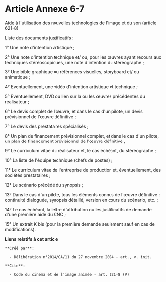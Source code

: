 # Article Annexe 6-7

Aide à l'utilisation des nouvelles technologies de l'image et du son (article 621-8) 

Liste des documents justificatifs : 

1° Une note d'intention artistique ; 

2° Une note d'intention technique et/ ou, pour les œuvres ayant recours aux techniques stéréoscopiques, une note d'intention
du stéréographe ; 

3° Une bible graphique ou références visuelles, storyboard et/ ou animatique ; 

4° Eventuellement, une vidéo d'intention artistique et technique ; 

5° Eventuellement, DVD ou lien sur la ou les œuvres précédentes du réalisateur ; 

6° Le devis complet de l'œuvre, et dans le cas d'un pilote, un devis prévisionnel de l'œuvre définitive ; 

7° Le devis des prestataires spécialisés ; 

8° Un plan de financement prévisionnel complet, et dans le cas d'un pilote, un plan de financement prévisionnel de l'œuvre
définitive ; 

9° Le curriculum vitae du réalisateur et, le cas échéant, du stéréographe ; 

10° La liste de l'équipe technique (chefs de postes) ; 

11° Le curriculum vitae de l'entreprise de production et, éventuellement, des sociétés prestataires ; 

12° Le scénario précédé du synopsis ; 

13° Dans le cas d'un pilote, tous les éléments connus de l'œuvre définitive : continuité dialoguée, synopsis détaillé,
version en cours du scénario, etc. ; 

14° Le cas échéant, la lettre d'attribution ou les justificatifs de demande d'une première aide du CNC ; 

15° Un extrait K bis (pour la première demande seulement sauf en cas de modifications).

**Liens relatifs à cet article**

	**Créé par**:

	  - Délibération n°2014/CA/11 du 27 novembre 2014 - art., v. init.

	**Cite**:

	  - Code du cinéma et de l'image animée - art. 621-8 (V)
